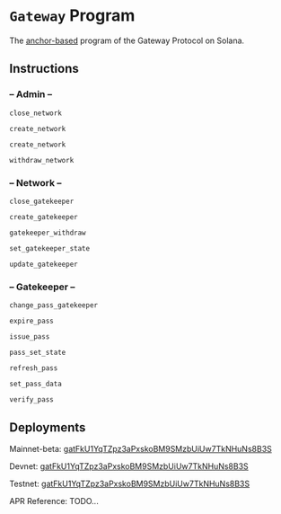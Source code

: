# `Gateway` Program

The [anchor-based](https://github.com/coral-xyz/anchor) program of the Gateway Protocol on Solana.

## **Instructions**

### – Admin –

`close_network`

`create_network`

`create_network`

`withdraw_network`

### – Network –

`close_gatekeeper`

`create_gatekeeper`

`gatekeeper_withdraw`

`set_gatekeeper_state`

`update_gatekeeper`

### – Gatekeeper –

`change_pass_gatekeeper`

`expire_pass`

`issue_pass`

`pass_set_state`

`refresh_pass`

`set_pass_data`

`verify_pass`

## Deployments

Mainnet-beta: [gatFkU1YqTZpz3aPxskoBM9SMzbUiUw7TkNHuNs8B3S](https://explorer.solana.com/address/gatFkU1YqTZpz3aPxskoBM9SMzbUiUw7TkNHuNs8B3S)

Devnet: [gatFkU1YqTZpz3aPxskoBM9SMzbUiUw7TkNHuNs8B3S](https://explorer.solana.com/address/gatFkU1YqTZpz3aPxskoBM9SMzbUiUw7TkNHuNs8B3S?cluster=devnet)

Testnet: [gatFkU1YqTZpz3aPxskoBM9SMzbUiUw7TkNHuNs8B3S](https://explorer.solana.com/address/gatFkU1YqTZpz3aPxskoBM9SMzbUiUw7TkNHuNs8B3S?cluster=testnet)

APR Reference: TODO...
